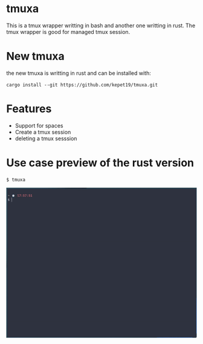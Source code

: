 # tmuxa
This is a tmux wrapper writting in bash and another one writting in rust.
The tmux wrapper is good for managed tmux session. 

# New tmuxa
the new tmuxa is writting in rust and can be installed with:
```
cargo install --git https://github.com/kepet19/tmuxa.git
```

# Features
- Support for spaces
- Create a tmux session
- deleting a tmux sesssion

# Use case preview of the rust version
```
$ tmuxa
```
![MenuTmuxa](screenshots/show_tmuxa.gif)
